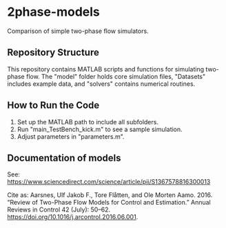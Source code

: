 # 2phase-models
Comparison of simple two-phase flow simulators.

## Repository Structure
This repository contains MATLAB scripts and functions for simulating
two-phase flow. The "model" folder holds core simulation files, "Datasets"
includes example data, and "solvers" contains numerical routines.

## How to Run the Code
1. Set up the MATLAB path to include all subfolders.
2. Run "main_TestBench_kick.m" to see a sample simulation.
3. Adjust parameters in "parameters.m".

## Documentation of models
See:
https://www.sciencedirect.com/science/article/pii/S1367578816300013

Cite as:
Aarsnes, Ulf Jakob F., Tore Flåtten, and Ole Morten Aamo. 2016. “Review of Two-Phase Flow Models for Control and Estimation.” Annual Reviews in Control 42 (July): 50–62. https://doi.org/10.1016/j.arcontrol.2016.06.001.
